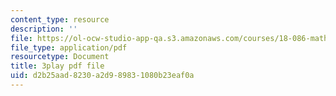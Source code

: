 ```yaml
---
content_type: resource
description: ''
file: https://ol-ocw-studio-app-qa.s3.amazonaws.com/courses/18-086-mathematical-methods-for-engineers-ii-spring-2006/d2b25aad8230a2d989831080b23eaf0a_zIK5EnoiLL0.pdf
file_type: application/pdf
resourcetype: Document
title: 3play pdf file
uid: d2b25aad-8230-a2d9-8983-1080b23eaf0a
---
```

